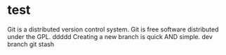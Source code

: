 # test
Git is a distributed  version control system.
Git is free software distributed under the GPL.
ddddd
Creating a new branch is quick AND simple.
dev branch
git stash

